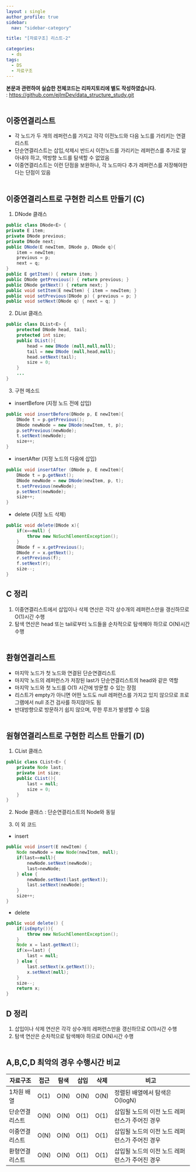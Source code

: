 ```yaml
---
layout : single
author_profile: true
sidebar: 
  nav: "sidebar-category"

title: "[자료구조] 리스트-2"

categories:
  - ds
tags:
  - DS
  - 자료구조
---
```



**본문과 관련하여 실습한 전체코드는 리파지토리에 별도 작성하였습니다.**<br>
: https://github.com/ejImDev/data_structure_study.git <br><br>

##  이중연결리스트
- 각 노드가 두 개의 레퍼런스를 가지고 각각 이전노드와 다음 노드를 가리키는 연결리스트<br>
- 단순연결리스트는 삽입,삭제시 반드시 이전노드를 가리키는 레퍼런스를 추가로 알아내야 하고, 역방향 노드를 탐색할 수 없었음<br>
- 이중연결리스트는 이런 단점을 보완하나, 각 노드마다 추가 레퍼런스를 저장해야한다는 단점이 있음<br><br>

## 이중연결리스트로 구현한 리스트 만들기 (C)
1. DNode 클래스
``` java
public class DNode<E> {
private E item;
private DNode previous;
private DNode next;
public DNode(E newItem, DNode p, DNode q){
	item = newItem;
	previous = p;
	next = q;
}
public E getItem() { return item; }
public DNode getPrevious() { return previous; }
public DNode getNext() { return next; }
public void setItem(E newItem) { item = newItem; }
public void setPrevious(DNode p) { previous = p; }
public void setNext(DNode q) { next = q; }
```

2. DList 클래스
``` java
public class DList<E> {
	protected DNode head, tail;
	protected int size;
	public DList(){
		head = new DNode (null,null,null);
		tail = new DNode (null,head,null);
		head.setNext(tail);
		size = 0;
	}
	...
}
```

3. 구현 메소드
- insertBefore (지정 노드 전에 삽입)
``` java
public void insertBefore(DNode p, E newItem){
	DNode t = p.getPrevious();
	DNode newNode = new DNode(newItem, t, p);
	p.setPrevious(newNode);
	t.setNext(newNode);
	size++;
}
```

- insertAfter (지정 노드의 다음에 삽입)
``` java
public void insertAfter (DNode p, E newItem){
	DNode t = p.getNext();
	DNode newNode = new DNode(newItem, p, t);
	t.setPrevious(newNode);
	p.setNext(newNode);
	size++;
}
```

- delete (지정 노드 삭제)
``` java
public void delete(DNode x){
	if(x==null) {
		throw new NoSuchElementException();
	}
	DNode f = x.getPrevious();
	DNode r = x.getNext();
	r.setPrevious(f);
	f.setNext(r);
	size--;
}
```

## C 정리
1. 이중연결리스트에서 삽입이나 삭제 연산은 각각 상수개의 레퍼런스만을 갱신하므로 O(1)시간 수행<br>
2. 탐색 연산은 head 또는 tail로부터 노드들을 순차적으로 탐색해야 하므로 O(N)시간 수행<br><br>

## 환형연결리스트
- 마지막 노드가 첫 노드와 연결된 단순연결리스트<br>
- 마지막 노드의 레퍼런스가 저장된 last가 단순연결리스트의 head와 같은 역할 <br>
- 마지막 노드와 첫 노드를 O(1) 시간에 방문할 수 있는 장점<br>
- 리스트가 empty가 아니면 어떤 노드도 null 레퍼런스를 가지고 있지 않으므로 프로그램에서 null 조건 검사를 하지않아도 됨<br>
- 반대방향으로 방문하기 쉽지 않으며, 무한 루프가 발생할 수 있음<br><br>

## 원형연결리스트로 구현한 리스트 만들기 (D)
1. CList 클래스
``` java
public class CList<E> {
	private Node last;
	private int size;
	public CList(){
		last = null;
		size = 0;
	}
}
```
2. Node 클래스 : 단순연결리스트의 Node와 동일

3. 이 외 코드
- insert
``` java
public void insert(E newItem) {
	Node newNode = new Node(newItem, null);
	if(last==null){
		newNode.setNext(newNode);
		last=newNode;
	} else {
		newNode.setNext(last.getNext));
		last.setNext(newNode);
	}
	size++;
}
```

- delete
``` java
public void delete() {
	if(isEmpty()){
		throw new NoSuchElementException();
	} 
	Node x = last.getNext();
	if(x==last) {
		last = null;
	} else {
		last.setNext(x.getNext());
		x.setNext(null);
	}
	size--;
	return x;
}
```

## D 정리
1. 삽입이나 삭제 연산은 각각 상수개의 레퍼런스만을 갱신하므로 O(1)시간 수행<br>
2. 탐색 연산은 순차적으로 탐색해야 하므로 O(N)시간 수행<br><br>

## A,B,C,D 최악의 경우 수행시간 비교
| 자료구조 | 접근 | 탐색 | 삽입 | 삭제 | 비고 |
|--|--|--|--|--|--|
| 1차원 배열 | O(1) | O(N) | O(N) | O(N) | 정렬된 배열에서 탐색은 O(logN) |
| 단순연결리스트 | O(N) | O(N) | O(1) | O(1) |삽입될 노드의 이전 노드 레퍼런스가 주어진 경우 |
| 이중연결리스트 | O(N) | O(N) | O(1) | O(1) |삽입될 노드의 이전 노드 레퍼런스가 주어진 경우 |
| 환형연결리스트 | O(N) | O(N) | O(1) | O(1) |삽입될 노드의 이전 노드 레퍼런스가 주어진 경우 |
